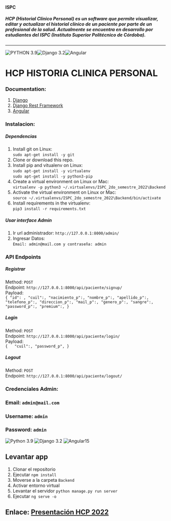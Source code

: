 #### ISPC

##### HCP (Historial Clínico Personal) es un software que permite visualizar, editar y actualizar el historial clínico de un paciente por parte de un profesional de la salud. Actualmente se encuentra en desarrollo por estudiantes del ISPC (Instituto Superior Politécnico de Córdoba).

---

![PYTHON 3.9](https://img.shields.io/badge/Python-3776AB?style=for-the-badge&logo=python&logoColor=white)![Django 3.2](https://img.shields.io/badge/Django-092E20?style=for-the-badge&logo=django&logoColor=white "3.2")![Angular](https://img.shields.io/badge/Angular-DD0031?style=for-the-badge&logo=angular&logoColor=white "Angular")

# HCP HISTORIA CLINICA PERSONAL

### Documentation:

1. [Django](https://docs.djangoproject.com/en/2.0/releases/2.0/)
2. [Django Rest Framework](https://www.django-rest-framework.org/)
3. [Angular](https://angular.io/)

### Instalacion:

##### Dependencias

1. Install git on Linux:  
   `sudo apt-get install -y git`
2. Clone or download this repo.
3. Install pip and vitualenv on Linux:  
   `sudo apt-get install -y virtualenv`  
   `sudo apt-get install -y python3-pip`
4. Create a virtual environment on Linux or Mac:  
   `virtualenv -p python3 ~/.virtualenvs/ISPC_2do_semestre_2022\Backend`
5. Activate the virtual environment on Linux or Mac:  
   `source ~/.virtualenvs/ISPC_2do_semestre_2022\Backend/bin/activate`
6. Install requirements in the virtualenv:  
   `pip3 install -r requirements.txt`

##### Usar interface Admin

1. Ir url administrador:
   `http://127.0.0.1:8000/admin/`
2. Ingresar Datos:  
   `Email: admin@mail.com y contraseña: admin`

### API Endpoints

##### Registrar

Method: `POST`  
Endpoint: `http://127.0.0.1:8000/api/paciente/signup/`  
Payload:  
`{
        "id": ,
        "cuil":,
        "nacimiento_p":,
        "nombre_p":,
        "apellido_p":,
        "telefono_p":,
        "direccion_p":,
        "mail_p":,
        "genero_p":,
        "sangre":,
        "password_p":,
        "premium":,
    }`

##### Login

Method: `POST`  
Endpoint: `http://127.0.0.1:8000/api/paciente/login/`  
Payload:  
`{  
     "cuil":,
    "password_p",
}`

##### Logout

Method: `POST`  
Endpoint: `http://127.0.0.1:8000/api/paciente/logout/`

### Credenciales Admin:

### Email: `admin@mail.com`

### Username: `admin`

### Password: `admin`

![Python 3.9](https://img.shields.io/badge/python-3.9-yellow.svg)
![Django 3.2](https://img.shields.io/badge/Django-3.2-green.svg)
![Angular15](https://img.shields.io/badge/Angular-15-red.svg)

## Levantar app

1. Clonar el repositorio
2. Ejecutar `npm install`
3. Moverse a la carpeta `Backend`
4. Activar entorno virtual
5. Levantar el servidor `python manage.py run server`
6. Ejecutar `ng serve -o`

## Enlace: [Presentación HCP 2022](https://drive.google.com/file/d/1KvrFoNjE0MVt02G9bCPLLZbdTEmon91Y/view)
